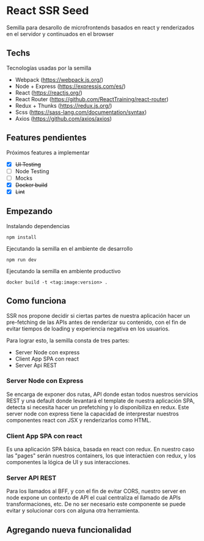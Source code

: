 # React SSR Seed
Semilla para desarollo de microfrontends basados en react y renderizados en el servidor y continuados en el browser

## Techs
Tecnologías usadas por la semilla
- Webpack (https://webpack.js.org/)
- Node + Express (https://expressjs.com/es/)
- React (https://reactjs.org/)
- React Router (https://github.com/ReactTraining/react-router)
- Redux + Thunks (https://redux.js.org/)
- Scss (https://sass-lang.com/documentation/syntax)
- Axios (https://github.com/axios/axios)

## Features pendientes
Próximos features a implementar
- [x] ~~UI Testing~~
- [ ] Node Testing
- [ ] Mocks
- [x] ~~Docker build~~
- [x] ~~Lint~~

## Empezando
Instalando dependencias
```$xslt
npm install
```
Ejecutando la semilla en el ambiente de desarrollo
```$xslt
npm run dev
```

Ejecutando la semilla en ambiente productivo
```$xslt
docker build -t <tag:image:version> .
```
## Como funciona
SSR nos propone decidir si ciertas partes de nuestra aplicación hacer un pre-fetching de las APIs antes de renderizar 
su contenido, con el fin de evitar tiempos de loading y experiencia negativa en los usuarios.

Para lograr esto, la semilla consta de tres partes:
- Server Node con express
- Client App SPA con react
- Server Api REST 

### Server Node con Express

Se encarga de exponer dos rutas, API donde estan todos nuestros servicios REST y una default donde levantará el template
de nuestra aplicación SPA, detecta si necesita hacer un prefetching y lo disponibiliza en redux. 
Este server node con express tiene la capacidad de interprestar nuestros componentes react con JSX y renderizarlos 
como HTML.

### Client App SPA con react

Es una aplicación SPA básica, basada en react con redux. En nuestro caso las "pages" serán nuestros containers, los que 
interactúen con redux, y los componentes la lógica de UI y sus interacciones.  

### Server API REST

Para los llamados al BFF, y con el fin de evitar CORS, nuestro server en node expone un contexto de API el cual
centraliza el llamado de APIs transformaciones, etc. De no ser necesario este componente se puede evitar y solucionar 
cors con alguna otra herramienta.

## Agregando nueva funcionalidad
